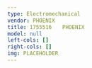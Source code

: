 ```yaml
---
type: Electromechanical
vendor: PHOENIX
title: 1755516　　PHOENIX
model: null
left-cols: []
right-cols: []
img: PLACEHOLDER
---
```

